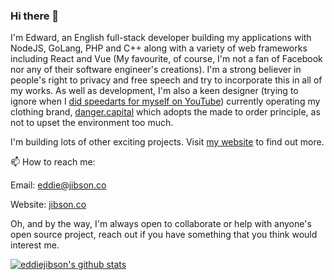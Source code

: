 ### Hi there 👋

I'm Edward, an English full-stack developer building my applications with NodeJS, GoLang, PHP and C++ along with a variety of web frameworks including React and Vue (My favourite, of course, I'm not a fan of Facebook nor any of their software engineer's creations). I'm a strong believer in people's right to privacy and free speech and try to incorporate this in all of my works. As well as development, I'm also a keen designer (trying to ignore when I [did speedarts for myself on YouTube](https://www.youtube.com/watch?v=2YVxJb3S2lw)) currently operating my clothing brand, [danger.capital](https://danger.capital) which adopts the made to order principle, as not to upset the environment too much.

I'm building lots of other exciting projects. Visit [my website](https://jibson.co) to find out more.

📫 How to reach me:

Email: eddie@jibson.co

Website: [jibson.co](https://jibson.co)

Oh, and by the way, I'm always open to collaborate or help with anyone's open source project, reach out if you have something that you think would interest me.

[![eddiejibson's github stats](https://github-readme-stats.vercel.app/api?username=eddiejibson&count_private=true&show_icons=true&theme=tokyonight&hide=stars)](https://github.com/eddiejibson)
